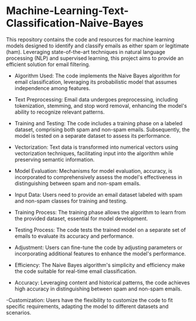# Machine-Learning-Text-Classification-Naive-Bayes
This repository contains the code and resources for machine learning models designed to identify and classify emails as either spam or legitimate (ham). Leveraging state-of-the-art techniques in natural language processing (NLP) and supervised learning, this project aims to provide an efficient solution for email filtering.

- Algorithm Used: The code implements the Naive Bayes algorithm for email classification, leveraging its probabilistic model that assumes independence among features.

- Text Preprocessing: Email data undergoes preprocessing, including tokenization, stemming, and stop word removal, enhancing the model's ability to recognize relevant patterns.

- Training and Testing: The code includes a training phase on a labeled dataset, comprising both spam and non-spam emails. Subsequently, the model is tested on a separate dataset to assess its performance.

- Vectorization: Text data is transformed into numerical vectors using vectorization techniques, facilitating input into the algorithm while preserving semantic information.

- Model Evaluation: Mechanisms for model evaluation, accuracy, is incorporated to comprehensively assess the model's effectiveness in distinguishing between spam and non-spam emails.

- Input Data: Users need to provide an email dataset labeled with spam and non-spam classes for training and testing.

- Training Process: The training phase allows the algorithm to learn from the provided dataset, essential for model development.

- Testing Process: The code tests the trained model on a separate set of emails to evaluate its accuracy and performance.

- Adjustment: Users can fine-tune the code by adjusting parameters or incorporating additional features to enhance the model's performance.

- Efficiency: The Naive Bayes algorithm's simplicity and efficiency make the code suitable for real-time email classification.

- Accuracy: Leveraging content and historical patterns, the code achieves high accuracy in distinguishing between spam and non-spam emails.

-Customization: Users have the flexibility to customize the code to fit specific requirements, adapting the model to different datasets and scenarios.
